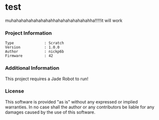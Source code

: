 test
================

muhahahahahahahahahhahahahahahahahha!!!!!it will work

### Project Information
```
Type              : Scratch
Version           : 1.0.0
Author            : nickp6b
Firmware          : 42
```

### Additional Information
This project requires a Jade Robot to run!

### License
This software is provided "as is" without any expressed or implied warranties.  In no case shall the author or any contributors be liable for any damages caused by the use of this software.

